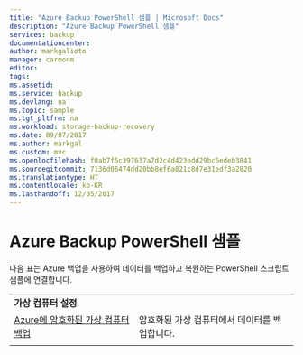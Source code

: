 ```yaml
---
title: "Azure Backup PowerShell 샘플 | Microsoft Docs"
description: "Azure Backup PowerShell 샘플"
services: backup
documentationcenter: 
author: markgalioto
manager: carmonm
editor: 
tags: 
ms.assetid: 
ms.service: backup
ms.devlang: na
ms.topic: sample
ms.tgt_pltfrm: na
ms.workload: storage-backup-recovery
ms.date: 09/07/2017
ms.author: markgal
ms.custom: mvc
ms.openlocfilehash: f0ab7f5c397637a7d2c4d423edd29bc6edeb3841
ms.sourcegitcommit: 7136d06474dd20bb8ef6a821c8d7e31edf3a2820
ms.translationtype: HT
ms.contentlocale: ko-KR
ms.lasthandoff: 12/05/2017
---
```

# <a name="azure-backup-powershell-samples"></a>Azure Backup PowerShell 샘플

다음 표는 Azure 백업을 사용하여 데이터를 백업하고 복원하는 PowerShell 스크립트 샘플에 연결합니다.

| | |
|---|---|
|**가상 컴퓨터 설정**||
| [Azure에 암호화된 가상 컴퓨터 백업](./scripts/backup-powershell-sample-backup-encrypted-vm.md) | 암호화된 가상 컴퓨터에서 데이터를 백업합니다.|
| | |

